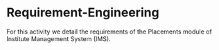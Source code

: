 # Requirement-Engineering
For this activity we detail the requirements of the Placements module of Institute Management System (IMS). 
